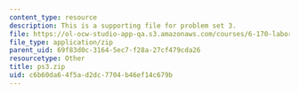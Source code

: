 ```yaml
---
content_type: resource
description: This is a supporting file for problem set 3.
file: https://ol-ocw-studio-app-qa.s3.amazonaws.com/courses/6-170-laboratory-in-software-engineering-fall-2005/c6b60da64f5ad2dc7704b46ef14c679b_ps3.zip
file_type: application/zip
parent_uid: 69f83d0c-3164-5ec7-f28a-27cf479cda26
resourcetype: Other
title: ps3.zip
uid: c6b60da6-4f5a-d2dc-7704-b46ef14c679b
---
```


